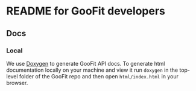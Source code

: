 # README for GooFit developers

## Docs

### Local

We use [Doxygen](http://www.doxygen.org) to generate GooFit API docs.
To generate html documentation locally on your machine and view it run
``doxygen`` in the top-level folder of the GooFit repo and then open
``html/index.html`` in your browser.
